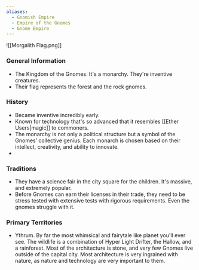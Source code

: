 ```yaml
---
aliases:
  - Gnomish Empire
  - Empire of the Gnomes
  - Gnome Empire
---
```

![[Morgalith Flag.png]]
### General Information
- The Kingdom of the Gnomes. It's a monarchy. They're inventive creatures.
- Their flag represents the forest and the rock gnomes. 
### History
- Became inventive incredibly early.
- Known for technology that's so advanced that it resembles [[Ether Users|magic]] to commoners.  
- The monarchy is not only a political structure but a symbol of the Gnomes’ collective genius. Each monarch is chosen based on their intellect, creativity, and ability to innovate.
- 
### Traditions
- They have a science fair in the city square for the children. It's massive, and extremely popular.
- Before Gnomes can earn their licenses in their trade, they need to be stress tested with extensive tests with rigorous requirements. Even the gnomes struggle with it.
### Primary Territories
- Ythrum. By far the most whimsical and fairytale like planet you'll ever see. The wildlife is a combination of Hyper Light Drifter, the Hallow, and a rainforest. Most of the architecture is stone, and very few Gnomes live outside of the capital city. Most architecture is very ingrained with nature, as nature and technology are very important to them. 